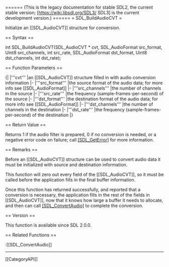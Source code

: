 ====== (This is the legacy documentation for stable SDL2, the current stable version; [https://wiki.libsdl.org/SDL3/ SDL3] is the current development version.) ======
= SDL_BuildAudioCVT =

Initialize an [[SDL_AudioCVT]] structure for conversion.

== Syntax ==

<syntaxhighlight lang='c'>
int SDL_BuildAudioCVT(SDL_AudioCVT * cvt,
                      SDL_AudioFormat src_format,
                      Uint8 src_channels,
                      int src_rate,
                      SDL_AudioFormat dst_format,
                      Uint8 dst_channels,
                      int dst_rate);
</syntaxhighlight>

== Function Parameters ==

{|
|'''cvt'''
|an [[SDL_AudioCVT]] structure filled in with audio conversion information
|-
|'''src_format'''
|the source format of the audio data; for more info see [[SDL_AudioFormat]]
|-
|'''src_channels'''
|the number of channels in the source
|-
|'''src_rate'''
|the frequency (sample-frames-per-second) of the source
|-
|'''dst_format'''
|the destination format of the audio data; for more info see [[SDL_AudioFormat]]
|-
|'''dst_channels'''
|the number of channels in the destination
|-
|'''dst_rate'''
|the frequency (sample-frames-per-second) of the destination
|}

== Return Value ==

Returns 1 if the audio filter is prepared, 0 if no conversion is needed, or
a negative error code on failure; call [[SDL_GetError]]() for more
information.

== Remarks ==

Before an [[SDL_AudioCVT]] structure can be used to convert audio data it
must be initialized with source and destination information.

This function will zero out every field of the [[SDL_AudioCVT]], so it must
be called before the application fills in the final buffer information.

Once this function has returned successfully, and reported that a
conversion is necessary, the application fills in the rest of the fields in
[[SDL_AudioCVT]], now that it knows how large a buffer it needs to
allocate, and then can call [[SDL_ConvertAudio]]() to complete the
conversion.

== Version ==

This function is available since SDL 2.0.0.

== Related Functions ==

:[[SDL_ConvertAudio]]

----
[[CategoryAPI]]


